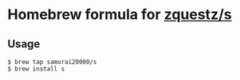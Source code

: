 # Homebrew formula for [zquestz/s](https://github.com/zquestz/s)

## Usage

```sh:
$ brew tap samurai20000/s
$ brew install s
```
